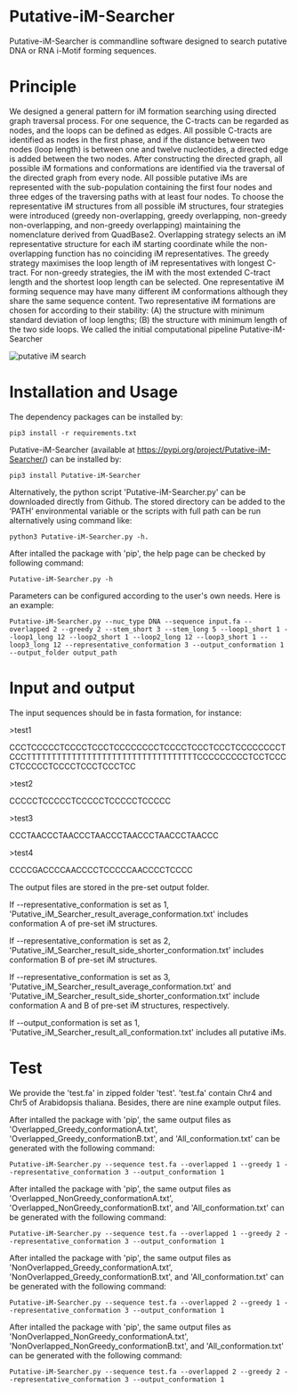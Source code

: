 # Putative-iM-Searcher

Putative-iM-Searcher is commandline software designed to search putative DNA or RNA i-Motif forming sequences.

# Principle
We designed a general pattern for iM formation searching using directed graph traversal process. For one sequence, the C-tracts can be regarded as nodes, and the loops can be defined as edges. All possible C-tracts are identified as nodes in the first phase, and if the distance between two nodes (loop length) is between one and twelve nucleotides, a directed edge is added between the two nodes. After constructing the directed graph, all possible iM formations and conformations are identified via the traversal of the directed graph from every node. All possible putative iMs are represented with the sub-population containing the first four nodes and three edges of the traversing paths with at least four nodes. To choose the representative iM structures from all possible iM structures, four strategies were introduced (greedy non-overlapping, greedy overlapping, non-greedy non-overlapping, and non-greedy overlapping) maintaining the nomenclature derived from QuadBase2. Overlapping strategy selects an iM representative structure for each iM starting coordinate while the non-overlapping function has no coinciding iM representatives. The greedy strategy maximises the loop length of iM representatives with longest C-tract. For non-greedy strategies, the iM with the most extended C-tract length and the shortest loop length can be selected. One representative iM forming sequence may have many different iM conformations although they share the same sequence content. Two representative iM formations are chosen for according to their stability: (A) the structure with minimum standard deviation of loop lengths; (B) the structure with minimum length of the two side loops. We called the initial computational pipeline Putative-iM-Searcher

![putative iM search](https://github.com/YANGB1/Putative-iM-Searcher/assets/92316121/a2297cca-8e07-45fd-b8e0-71b85d813fb1)

# Installation and Usage
The dependency packages can be installed by:
``` 
pip3 install -r requirements.txt
``` 
Putative-iM-Searcher (available at https://pypi.org/project/Putative-iM-Searcher/) can be installed by:
``` 
pip3 install Putative-iM-Searcher
```
Alternatively, the python script 'Putative-iM-Searcher.py' can be downloaded directly from Github. The stored directory can be added to the ‘PATH’ environmental variable or the scripts with full path can be run alternatively using command like: 
``` 
python3 Putative-iM-Searcher.py -h. 
``` 
After intalled the package with 'pip', the help page can be checked by following command:
``` 
Putative-iM-Searcher.py -h
``` 
Parameters can be configured according to the user's own needs. Here is an example:
``` 
Putative-iM-Searcher.py --nuc_type DNA --sequence input.fa --overlapped 2 --greedy 2 --stem_short 3 --stem_long 5 --loop1_short 1 --loop1_long 12 --loop2_short 1 --loop2_long 12 --loop3_short 1 --loop3_long 12 --representative_conformation 3 --output_conformation 1 --output_folder output_path
``` 

# Input and output
The input sequences should be in fasta formation, for instance:

\>test1

CCCTCCCCCTCCCCTCCCTCCCCCCCCTCCCCTCCCTCCCTCCCCCCCCTCCCTTTTTTTTTTTTTTTTTTTTTTTTTTTTTTTTTTCCCCCCCCCTCCTCCCCTCCCCCTCCCCTCCCTCCCTCC

\>test2

CCCCCTCCCCCTCCCCCTCCCCCTCCCCC

\>test3

CCCTAACCCTAACCCTAACCCTAACCCTAACCCTAACCC

\>test4

CCCCGACCCCAACCCCTCCCCCAACCCCTCCCC

The output files are stored in the pre-set output folder.

If --representative_conformation is set as 1, 'Putative_iM_Searcher_result_average_conformation.txt' includes conformation A of pre-set iM structures. 

If --representative_conformation is set as 2, 'Putative_iM_Searcher_result_side_shorter_conformation.txt' includes conformation B of pre-set iM structures. 

If --representative_conformation is set as 3, 'Putative_iM_Searcher_result_average_conformation.txt' and 'Putative_iM_Searcher_result_side_shorter_conformation.txt' include conformation A and B of pre-set iM structures, respectively. 

If --output_conformation is set as 1, 'Putative_iM_Searcher_result_all_conformation.txt' includes all putative iMs.

# Test
We provide the 'test.fa' in zipped folder 'test'. 'test.fa' contain Chr4 and Chr5 of Arabidopsis thaliana. Besides, there are nine example output files. 

After intalled the package with 'pip', the same output files as 'Overlapped_Greedy_conformationA.txt', 'Overlapped_Greedy_conformationB.txt', and 'All_conformation.txt' can be generated with the following command:
``` 
Putative-iM-Searcher.py --sequence test.fa --overlapped 1 --greedy 1 --representative_conformation 3 --output_conformation 1
``` 
After intalled the package with 'pip', the same output files as 'Overlapped_NonGreedy_conformationA.txt', 'Overlapped_NonGreedy_conformationB.txt', and 'All_conformation.txt' can be generated with the following command:
``` 
Putative-iM-Searcher.py --sequence test.fa --overlapped 1 --greedy 2 --representative_conformation 3 --output_conformation 1
```
After intalled the package with 'pip', the same output files as 'NonOverlapped_Greedy_conformationA.txt', 'NonOverlapped_Greedy_conformationB.txt', and 'All_conformation.txt' can be generated with the following command:
``` 
Putative-iM-Searcher.py --sequence test.fa --overlapped 2 --greedy 1 --representative_conformation 3 --output_conformation 1
```
After intalled the package with 'pip', the same output files as 'NonOverlapped_NonGreedy_conformationA.txt', 'NonOverlapped_NonGreedy_conformationB.txt', and 'All_conformation.txt' can be generated with the following command:
``` 
Putative-iM-Searcher.py --sequence test.fa --overlapped 2 --greedy 2 --representative_conformation 3 --output_conformation 1
``` 
